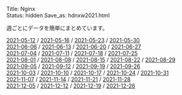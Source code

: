 Title: Nginx  
Status: hidden
Save_as: hdnxw2021.html

週ごとにデータを簡単にまとめています。  

[2021-05-12](https://blackle0pard.net/hdnxw20210512.html) / [2021-05-16](https://blackle0pard.net/hdnxw20210516.html) / [2021-05-23](https://blackle0pard.net/hdnxw20210523.html) / [2021-05-30]()  
[2021-06-06]() / [2021-06-13]() / [2021-06-20]() / [2021-06-27]()  
[2021-07-04]() / [2021-07-11]() / [2021-07-18]() / [2021-07-25]()  
[2021-08-01]() / [2021-08-08]() / [2021-08-15]() / [2021-08-22]() / [2021-08-29]()   
[2021-09-05]() / [2021-09-12]() / [2021-09-19]() / [2021-09-26]()  
[2021-10-03]() / [2021-10-10]() / [2021-10-17]() / [2021-10-24]() / [2021-10-31]()    
[2021-11-07]() / [2021-11-14]() / [2021-11-21]() / [2021-11-28]()  
[2021-12-05]() / [2021-12-12]() / [2021-12-19]() / [2021-12-26]()  
